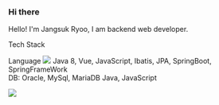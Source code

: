 ### Hi there 

Hello! I'm Jangsuk Ryoo, I am backend web developer.

Tech Stack <br>

Language 
<img src="https://img.shields.io/badge/Vue#4FC08D?style=flat-square&logo=Vue.js&logoColor=white"/>
Java 8, Vue, JavaScript, Ibatis, JPA, SpringBoot, SpringFrameWork <br>
DB: Oracle, MySql, MariaDB Java, JavaScript <br>

<img src="https://img.shields.io/badge/Android-3DDC84?style=flat-square&logo=Android&logoColor=white"/>


